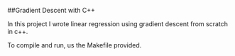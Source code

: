 ##Gradient Descent with C++

In this project I wrote linear regression using gradient descent from scratch in c++. 

To compile and run, us the Makefile provided. 

